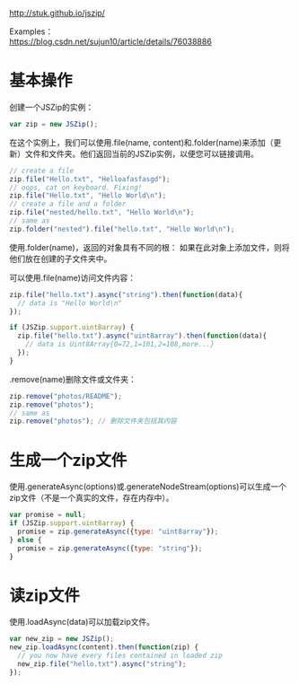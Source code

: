 http://stuk.github.io/jszip/  

Examples：  
https://blog.csdn.net/sujun10/article/details/76038886  
# 基本操作
创建一个JSZip的实例：
```js
var zip = new JSZip();
```
在这个实例上，我们可以使用.file(name, content)和.folder(name)来添加（更新）文件和文件夹。他们返回当前的JSZip实例，以便您可以链接调用。  
```js
// create a file
zip.file("Hello.txt", "Helloafasfasgd");
// oops, cat on keyboard. Fixing!
zip.file("Hello.txt", "Hello World\n");
// create a file and a folder
zip.file("nested/hello.txt", "Hello World\n");
// same as
zip.folder("nested").file("hello.txt", "Hello World\n");
```
使用.folder(name)，返回的对象具有不同的根： 如果在此对象上添加文件，则将他们放在创建的子文件夹中。  

可以使用.file(name)访问文件内容：  
```js
zip.file("hello.txt").async("string").then(function(data){
  // data is "Hello World\n"
});

if (JSZip.support.uint8array) {
  zip.file("hello.txt").async("uint8array").then(function(data){
    // data is Uint8Array{0=72,1=101,2=108,more...}
  });
}
```

.remove(name)删除文件或文件夹：  
```js
zip.remove("photos/README");
zip.remove("photos");
// same as
zip.remove("photos"); // 删除文件夹包括其内容
```

# 生成一个zip文件
使用.generateAsync(options)或.generateNodeStream(options)可以生成一个zip文件（不是一个真实的文件，存在内存中）。  
```js
var promise = null;
if (JSZip.support.uint8array) {
  promise = zip.generateAsync({type: "uint8array"});
} else {
  promise = zip.generateAsync({type: "string"});
}
```

# 读zip文件
使用.loadAsync(data)可以加载zip文件。  
```js
var new_zip = new JSZip();
new_zip.loadAsync(content).then(function(zip) {
  // you now have every files contained in loaded zip
  new_zip.file("hello.txt").async("string");
});
```
